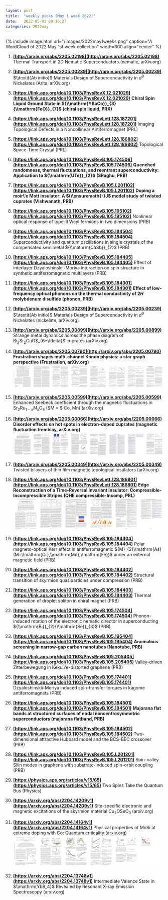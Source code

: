 ```yaml
---
layout: post
title:  "weekly picks (May 1 week 2022)"
date:   2022-05-01 00:16:27
categories: 2022may
---
```


{% include image.html url="/images/2022may1weeks.png" caption="A WordCloud of 2022 May 1st week collection" width=300 align="center" %}


1. **[http://arxiv.org/abs/2205.02198](http://arxiv.org/abs/2205.02198)** Thermal Transport in 2D Nematic Superconductors (nematic, arXiv.org)

1. **[http://arxiv.org/abs/2205.00239](http://arxiv.org/abs/2205.00239)** $\\textit{Ab initio}$ Materials Design of Superconductivity in $d^9$ Nickelates (Arita, arXiv.org)


1. **[https://link.aps.org/doi/10.1103/PhysRevX.12.021029](https://link.aps.org/doi/10.1103/PhysRevX.12.021029)** **Chiral Spin Liquid Ground State in ${\\mathrm{YBaCo}}_{3}{\\mathrm{FeO}}_{7}$ (chiral spin liquid, PRX)**

1. **[https://link.aps.org/doi/10.1103/PhysRevLett.128.187201](https://link.aps.org/doi/10.1103/PhysRevLett.128.187201)** Imaging Topological Defects in a Noncollinear Antiferromagnet (PRL)

1. **[https://link.aps.org/doi/10.1103/PhysRevLett.128.186802](https://link.aps.org/doi/10.1103/PhysRevLett.128.186802)** Topological Space-Time Crystal (PRL)

1. **[https://link.aps.org/doi/10.1103/PhysRevB.105.174506](https://link.aps.org/doi/10.1103/PhysRevB.105.174506)** **Quenched randomness, thermal fluctuations, and reentrant superconductivity: Application to ${\\mathrm{UTe}}_{2}$ (SRaghu, PRB)**

1. **[https://link.aps.org/doi/10.1103/PhysRevB.105.L201102](https://link.aps.org/doi/10.1103/PhysRevB.105.L201102)** **Doping a moir\\'e Mott insulator: A $t\\ensuremath{-}J$ model study of twisted cuprates (Vishwanath, PRB)**




1. **[https://link.aps.org/doi/10.1103/PhysRevB.105.195102](https://link.aps.org/doi/10.1103/PhysRevB.105.195102)** Nonlinear optical response of type-II Weyl fermions in two dimensions (PRB)

1. **[https://link.aps.org/doi/10.1103/PhysRevB.105.184504](https://link.aps.org/doi/10.1103/PhysRevB.105.184504)** Superconductivity and quantum oscillations in single crystals of the compensated semimetal ${\\mathrm{CaSb}}_{2}$ (PRB)

1. **[https://link.aps.org/doi/10.1103/PhysRevB.105.184405](https://link.aps.org/doi/10.1103/PhysRevB.105.184405)** Effect of interlayer Dzyaloshinskii-Moriya interaction on spin structure in synthetic antiferromagnetic multilayers (PRB)

1. **[https://link.aps.org/doi/10.1103/PhysRevB.105.184301](https://link.aps.org/doi/10.1103/PhysRevB.105.184301)** **Effect of low-frequency optical phonons on the thermal conductivity of $2H$ molybdenum disulfide (phonon, PRB)**



1. **[http://arxiv.org/abs/2205.00239](http://arxiv.org/abs/2205.00239)** $\\textit{Ab initio}$ Materials Design of Superconductivity in $d^9$ Nickelates (nickelate, arXiv.org)

1. **[http://arxiv.org/abs/2205.00899](http://arxiv.org/abs/2205.00899)** Strange metal dynamics across the phase diagram of Bi$_{2}$Sr$_{2}$CuO$_{6+\\delta}$ cuprates (arXiv.org)

1. **[http://arxiv.org/abs/2205.00790](http://arxiv.org/abs/2205.00790)** **Frustration shapes multi-channel Kondo physics: a star graph perspective (Frustration, arXiv.org)** ![](/images/2205.00790.pdf.jpg)

1. **[http://arxiv.org/abs/2205.00599](http://arxiv.org/abs/2205.00599)** Enhanced Seebeck coefficient through the magnetic fluctuations in Sr$_2$Ru$_{1-x}M_x$O$_4$ ($M = $ Co, Mn) (arXiv.org)

1. **[http://arxiv.org/abs/2205.00066](http://arxiv.org/abs/2205.00066)** **Disorder effects on hot spots in electron-doped cuprates (magnetic fluctuation tremblay, arXiv.org)** ![](/images/2205.00066.pdf.jpg)

1. **[http://arxiv.org/abs/2205.00349](http://arxiv.org/abs/2205.00349)** Twisted bilayers of thin film magnetic topological insulators (arXiv.org)



1. **[https://link.aps.org/doi/10.1103/PhysRevLett.128.186801](https://link.aps.org/doi/10.1103/PhysRevLett.128.186801)** **Edge Reconstruction of a Time-Reversal Invariant Insulator: Compressible-Incompressible Stripes (QHE compressible-Incomp, PRL)** ![](/images/PhysRevLett.128.186801.pdf.jpg)

1. **[https://link.aps.org/doi/10.1103/PhysRevB.105.184404](https://link.aps.org/doi/10.1103/PhysRevB.105.184404)** Polar magneto-optical Kerr effect in antiferromagnetic ${M}_{2}\\mathrm{As} (M=\\mathrm{Cr},\\mathrm{Mn},\\mathrm{Fe})$ under an external magnetic field (PRB)

1. **[https://link.aps.org/doi/10.1103/PhysRevB.105.184402](https://link.aps.org/doi/10.1103/PhysRevB.105.184402)** Structural transition of skyrmion quasiparticles under compression (PRB)

1. **[https://link.aps.org/doi/10.1103/PhysRevB.105.184403](https://link.aps.org/doi/10.1103/PhysRevB.105.184403)** Thermal generation of droplet soliton in chiral magnet (PRB)

1. **[https://link.aps.org/doi/10.1103/PhysRevB.105.174504](https://link.aps.org/doi/10.1103/PhysRevB.105.174504)** Phonon-induced rotation of the electronic nematic director in superconducting ${\\mathrm{Bi}}_{2}{\\mathrm{Se}}_{3}$ (PRB)

1. **[https://link.aps.org/doi/10.1103/PhysRevB.105.195404](https://link.aps.org/doi/10.1103/PhysRevB.105.195404)** **Anomalous screening in narrow-gap carbon nanotubes (Nanotube, PRB)**

1. **[https://link.aps.org/doi/10.1103/PhysRevB.105.205405](https://link.aps.org/doi/10.1103/PhysRevB.105.205405)** Valley-driven Zitterbewegung in Kekul\\'e-distorted graphene (PRB)

1. **[https://link.aps.org/doi/10.1103/PhysRevB.105.174401](https://link.aps.org/doi/10.1103/PhysRevB.105.174401)** Dzyaloshinskii-Moriya induced spin-transfer torques in kagome antiferromagnets (PRB)

1. **[https://link.aps.org/doi/10.1103/PhysRevB.105.184501](https://link.aps.org/doi/10.1103/PhysRevB.105.184501)** **Majorana flat bands at structured surfaces of nodal noncentrosymmetric superconductors (majorana flatband, PRB)**

1. **[https://link.aps.org/doi/10.1103/PhysRevB.105.184502](https://link.aps.org/doi/10.1103/PhysRevB.105.184502)** Two-dimensional attractive Hubbard model and the BCS-BEC crossover (PRB)

1. **[https://link.aps.org/doi/10.1103/PhysRevB.105.L201201](https://link.aps.org/doi/10.1103/PhysRevB.105.L201201)** Spin-valley Silin modes in graphene with substrate-induced spin-orbit coupling (PRB)

1. **[https://physics.aps.org/articles/v15/65](https://physics.aps.org/articles/v15/65)** Two Spins Take the Quantum Bus (Physics)




1. **[https://arxiv.org/abs/2204.14209v1](https://arxiv.org/abs/2204.14209v1)** Site-specific electronic and magnetic excitations of the skyrmion material Cu$_2$OSeO$_3$ (arxiv.org)

1. **[https://arxiv.org/abs/2204.14164v1](https://arxiv.org/abs/2204.14164v1)** Physical properties of MnSi at extreme doping with Co: Quantum criticality (arxiv.org) ![](/images/2204.14164v1.pdf.jpg)

1. **[https://arxiv.org/abs/2204.13748v1](https://arxiv.org/abs/2204.13748v1)** Intermediate Valence State in $\\mathrm{YbB_4}$ Revealed by Resonant X-ray Emission Spectroscopy (arxiv.org)
